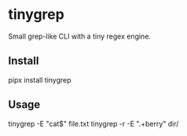 # tinygrep
Small grep-like CLI with a tiny regex engine.

## Install
pipx install tinygrep

## Usage
tinygrep -E "cat$" file.txt
tinygrep -r -E ".+berry" dir/
